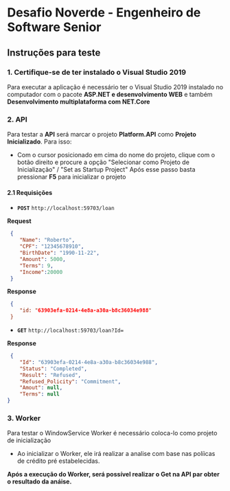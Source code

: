 # Desafio Noverde - Engenheiro de Software Senior

## Instruções para teste

### 1. Certifique-se de ter instalado o Visual Studio 2019
Para executar a aplicação é necessário ter o Visual Studio 2019 instalado no computador com o pacote **ASP.NET e desenvolvimento WEB** e também **Desenvolvimento multiplataforma com NET.Core**

### 2. API
Para testar a **API** será marcar o projeto **Platform.API** como **Projeto Inicializado**. Para isso:
* Com o cursor posicionado em cima do nome do projeto, clique com o botão direito e procure a opção "Selecionar como Projeto de Inicialização" / "Set as Startup Project"
Após esse passo basta pressionar **F5** para inicializar o projeto

#### 2.1 Requisições
* **`POST`** `http://localhost:59703/loan`

**Request**

```json
 {
    "Name": "Roberto",
    "CPF": "12345678910",
    "BirthDate": "1990-11-22",
    "Amount": 5000,
    "Terms": 9,
    "Income":20000
 }
```

**Response**

```json
 {
    "id: "63903efa-0214-4e8a-a30a-b8c36034e988"
 }
```

* **`GET`** `http://localhost:59703/loan?Id=`

**Response**

```json
 {
    "Id": "63903efa-0214-4e8a-a30a-b8c36034e988",
    "Status": "Completed",
    "Result": "Refused",
    "Refused_Policity": "Commitment",
    "Amout": null,
    "Terms": null
}
```

### 3. Worker
Para testar o WindowService Worker é necessário coloca-lo como projeto de inicialização

* Ao inicializar o Worker, ele irá realizar a analise com base nas políicas de crédito pré estabelecidas.

**Após a execução do Worker, será possível realizar o Get na API par obter o resultado da anáise.**
